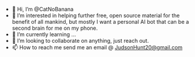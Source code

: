 - 👋 Hi, I’m @CatNoBanana
- 👀 I’m interested in helping further free, open source material for the benefit of all mankind, but mostly I want a personal AI bot that can be a second brain for me on my phone.
- 🌱 I’m currently learning ...
- 💞️ I’m looking to collaborate on anything, just reach out.
- 📫 How to reach me send me an email @ JudsonHunt20@gmail.com

<!---
CatNoBanana/CatNoBanana is a ✨ special ✨ repository because its `README.md` (this file) appears on your GitHub profile.
You can click the Preview link to take a look at your changes.
--->
